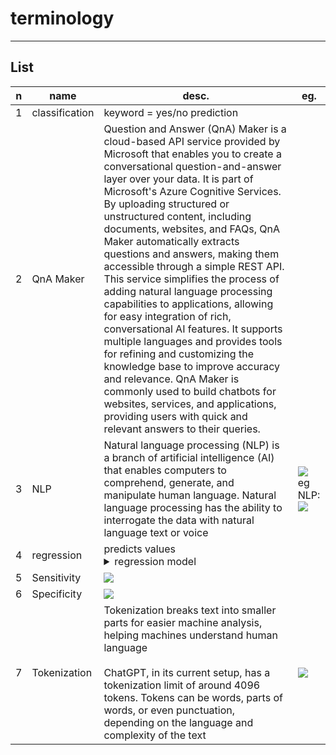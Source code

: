 # terminology

---

## List
|n|name|desc.|eg.|
|-|----|-----|---|
|1|classification|keyword = yes/no prediction|
|2|QnA Maker|Question and Answer (QnA) Maker is a cloud-based API service provided by Microsoft that enables you to create a conversational question-and-answer layer over your data. It is part of Microsoft's Azure Cognitive Services. By uploading structured or unstructured content, including documents, websites, and FAQs, QnA Maker automatically extracts questions and answers, making them accessible through a simple REST API. This service simplifies the process of adding natural language processing capabilities to applications, allowing for easy integration of rich, conversational AI features. It supports multiple languages and provides tools for refining and customizing the knowledge base to improve accuracy and relevance. QnA Maker is commonly used to build chatbots for websites, services, and applications, providing users with quick and relevant answers to their queries.|
|3|NLP|Natural language processing (NLP) is a branch of artificial intelligence (AI) that enables computers to comprehend, generate, and manipulate human language. Natural language processing has the ability to interrogate the data with natural language text or voice|<img src="https://i.imgur.com/WjZdqbD.png"><br/>eg NLP:<br/><img src="https://i.imgur.com/lFloxSy.png">|
|4|regression|predicts values<details><summary>regression model</summary>root mean squared error (RMSE)<br/>coefficient of determination (r2)</details>|
|5|Sensitivity|<img src="https://i.imgur.com/iu7luBa.png">|
|6|Specificity|<img src="https://i.imgur.com/ipl7QCI.png">|
|7|Tokenization|Tokenization breaks text into smaller parts for easier machine analysis, helping machines understand human language<br/><br/>ChatGPT, in its current setup, has a tokenization limit of around 4096 tokens. Tokens can be words, parts of words, or even punctuation, depending on the language and complexity of the text|<img src="https://i.imgur.com/Z3Ax8Ci.png">|
